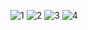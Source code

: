 ![1](https://user-images.githubusercontent.com/67776409/163752606-3f4cb798-8772-435e-bdcf-be9ed98d92ea.jpeg)
![2](https://user-images.githubusercontent.com/67776409/163752614-546ead70-8532-4b92-8ab1-555bfe75b87d.jpeg)
![3](https://user-images.githubusercontent.com/67776409/163752616-ec2a58d5-7ce7-42d4-b1c4-9462f32f657b.jpeg)
![4](https://user-images.githubusercontent.com/67776409/163752619-f9a4122d-338b-489b-93c1-31c808092cbe.jpeg)
